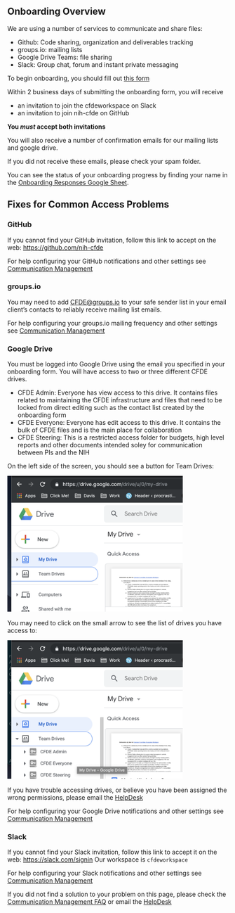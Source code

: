 ## Onboarding Overview

We are using a number of services to communicate and share files:
  - Github: Code sharing, organization and deliverables tracking
  - groups.io: mailing lists
  - Google Drive Teams: file sharing
  - Slack: Group chat, forum and instant private messaging
  
  
To begin onboarding, you should fill out [this form](https://forms.gle/wsBAYevSQNVfG5eF9)

Within 2 business days of submitting the onboarding form, you will receive 
- an invitation to join the cfdeworkspace on Slack
- an invitation to join nih-cfde on GitHub

**You *must* accept both invitations**

You will also receive a number of confirmation emails for our mailing lists and google drive.

If you did not receive these emails, please check your spam folder. 

You can see the status of your onboarding progress by finding your name in the [Onboarding Responses Google Sheet](https://docs.google.com/spreadsheets/d/16JcTqlkCRPqrSnykqshrVM2XLf_3HJJiPpAb7qBaOug/edit?usp=sharing).

## Fixes for Common Access Problems

### GitHub
If you cannot find your GitHub invitation, follow this link to accept on the web: https://github.com/nih-cfde

For help configuring your GitHub notifications and other settings see [Communication Management](https://github.com/nih-cfde/organization/new/master#github)

### groups.io
You may need to add CFDE@groups.io to your safe sender list in your email client’s contacts
to reliably receive mailing list emails.

For help configuring your groups.io mailing frequency and other settings see [Communication Management](https://github.com/nih-cfde/organization/new/master#groupsio)

### Google Drive
You must be logged into Google Drive using the email you specified in your onboarding form. 
You will have access to two or three different CFDE drives.
 - CFDE Admin: Everyone has view access to this drive. It contains files related to maintaining 
 the CFDE infrastructure and files that need to be locked from direct editing such as the contact
 list created by the onboarding form
 - CFDE Everyone: Everyone has edit access to this drive. It contains the bulk of CFDE files and
 is the main place for collaboration
 - CFDE Steering: This is a restricted access folder for budgets, high level reports and other documents
 intended soley for communication between PIs and the NIH
 
On the left side of the screen, you should see a button for Team Drives:

<img src="/images/teamdrive1.png" alt="Team Drives" width="400"/>

You may need to click on the small arrow to see the list of drives you have access to:

<img src="/images/teamdrive2.png" alt="Show Team Drives" width="400"/>

If you have trouble accessing drives, or believe you have been assigned the wrong permissions,
please email the [HelpDesk](mailto:autohelp+int+851+6545985337373134556@CFDE.groups.io)

For help configuring your Google Drive notifications and other settings see [Communication Management](https://github.com/nih-cfde/organization/new/master#google-drive)


### Slack
If you cannot find your Slack invitation, follow this link to accept it on the web: https://slack.com/signin 
Our workspace is `cfdeworkspace`

For help configuring your Slack notifications and other settings see [Communication Management](https://github.com/nih-cfde/organization/new/master#slack)


If you did not find a solution to your problem on this page, please check the [Communication Management FAQ](./CommunicationManagementHelp.md) or email the [HelpDesk](mailto:autohelp+int+851+6545985337373134556@CFDE.groups.io)
